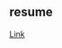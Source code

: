 ## resume
[Link](https://drive.google.com/file/d/1MRkcqzQafD90RrQL7p9QVcnjCXb4plgd/view?usp=sharing)
